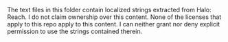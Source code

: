 The text files in this folder contain localized strings extracted from Halo: Reach. 
I do not claim ownership over this content. None of the licenses that apply to this 
repo apply to this content. I can neither grant nor deny explicit permission to use 
the strings contained therein.